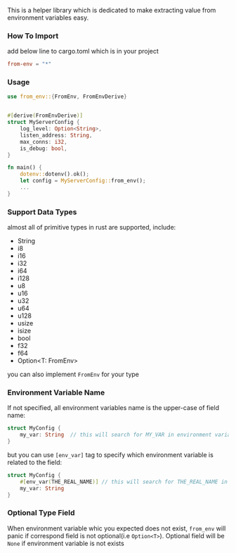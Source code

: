 This is a helper library which is dedicated to make extracting value from environment variables easy.

### How To Import

add below line to cargo.toml which is in your project

```toml
from-env = "*"

```

### Usage

```rust
use from_env::{FromEnv, FromEnvDerive}


#[derive(FromEnvDerive)]
struct MyServerConfig {
    log_level: Option<String>,
    listen_address: String,
    max_conns: i32,
    is_debug: bool,
}

fn main() {
    dotenv::dotenv().ok();
    let config = MyServerConfig::from_env();
    ...
}

```

### Support Data Types

almost all of primitive types in rust are supported, include:

- String
- i8
- i16
- i32
- i64
- i128
- u8
- u16
- u32
- u64
- u128
- usize
- isize
- bool
- f32
- f64
- Option<T: FromEnv>

you can also implement `FromEnv` for your type

### Environment Variable Name

If not specified, all environment variables name is the upper-case of field name:

```rust
struct MyConfig {
    my_var: String  // this will search for MY_VAR in environment varialbes
}
```

but you can use `[env_var]` tag to specify which environment variable is related to the field:

```rust
struct MyConfig {
    #[env_var(THE_REAL_NAME)] // this will search for THE_REAL_NAME in environment variables
    my_var: String
}

```

### Optional Type Field

When environment variable whic you expected does not exist, `from_env` will panic if correspond field is not optional(i.e `Option<T>`). Optional field will be `None` if environment variable is not exists
